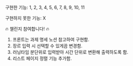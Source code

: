 구현한 기능: 1, 2, 3, 4, 5, 6, 7, 8, 9, 10, 11

구현하지 못한 기능: X

🔥 챌린지 참여합니다! 🔥
1. 프론트는 과제 명세 노션 참고하여 구현함.
2. 장르 입력 시 선택할 수 있게끔 변경함.
3. 러닝타임 분단위로 입력받아 시간 단위로 변환해 출력하도록 함.
4. 리스트 페이지 정렬 기능 추가함.
